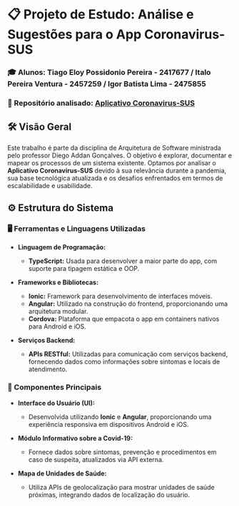 # :clipboard: Projeto de Estudo: Análise e Sugestões para o App Coronavirus-SUS

### :mortar_board: Alunos:  Tiago Eloy Possidonio Pereira - 2417677 / Italo Pereira Ventura - 2457259 / Igor Batista Lima - 2475855

### :open_file_folder: Repositório analisado: [Aplicativo Coronavirus-SUS](https://github.com/spbgovbr/aplicativo-coronavirus-sus)

## 🛠️ Visão Geral
Este trabalho é parte da disciplina de Arquitetura de Software ministrada pelo professor Diego Addan Gonçalves. O objetivo é explorar, documentar e mapear os processos de um sistema existente. Optamos por analisar o **Aplicativo Coronavirus-SUS** devido à sua relevância durante a pandemia, sua base tecnológica atualizada e os desafios enfrentados em termos de escalabilidade e usabilidade.

## ⚙️ Estrutura do Sistema
### 🖥️ Ferramentas e Linguagens Utilizadas
- **Linguagem de Programação:**
  - **TypeScript:** Usada para desenvolver a maior parte do app, com suporte para tipagem estática e OOP.

- **Frameworks e Bibliotecas:**
  - **Ionic:** Framework para desenvolvimento de interfaces móveis.
  - **Angular:** Utilizado na construção do frontend, proporcionando uma arquitetura modular.
  - **Cordova:** Plataforma que empacota o app em containers nativos para Android e iOS.

- **Serviços Backend:**
  - **APIs RESTful:** Utilizadas para comunicação com serviços backend, fornecendo dados como informações sobre sintomas e locais de atendimento.
  
 ### 🧩 Componentes Principais
- **Interface do Usuário (UI):**
  - Desenvolvida utilizando **Ionic** e **Angular**, proporcionando uma experiência responsiva em dispositivos Android e iOS.

- **Módulo Informativo sobre a Covid-19:**
  - Fornece dados sobre sintomas, prevenção e procedimentos em caso de suspeita, atualizados via API externa.

- **Mapa de Unidades de Saúde:**
  - Utiliza APIs de geolocalização para mostrar unidades de saúde próximas, integrando dados de localização do usuário.

